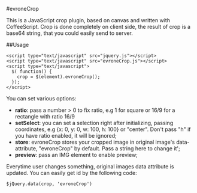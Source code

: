 #evroneCrop

This is a JavaScript crop plugin, based on canvas and written with CoffeeScript. Crop is done completely on client side, the result of crop is a base64 string, that you could easily send to server.

##Usage

    <script type="text/javascript" src="jquery.js"></script>
    <script type="text/javascript" src="evroneCrop.js"></script>
    <script type="text/javascript">
      $( function() {
        crop = $(element).evroneCrop();
      });
    </script>
    

You can set various options:
- **ratio**: pass a number > 0 to fix ratio, e.g 1 for square or 16/9 for a rectangle with ratio 16/9
- **setSelect**: you can set a selection right after initializing, passing coordinates, e.g {x: 0, y: 0, w: 100, h: 100} or "center". Don't pass "h" if you have ratio enabled, it will be ignored;
- **store**: evroneCrop stores your cropped image in original image's data-attribute, "evroneCrop" by default. Pass a string here to change it';
- **preview**: pass an IMG element to enable preview;

Everytime user changes something, original images data attribute is updated. You can easily get id by the following code:

    $jQuery.data(crop, 'evroneCrop')
    

